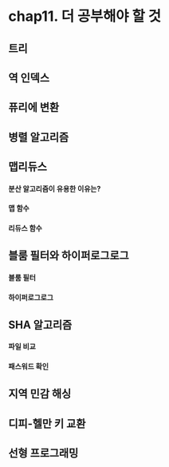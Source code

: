 # chap11. 더 공부해야 할 것

## 트리

## 역 인덱스

## 퓨리에 변환

## 병렬 알고리즘

## 맵리듀스

#### 분산 알고리즘이 유용한 이유는?
#### 맵 함수
#### 리듀스 함수

## 블룸 필터와 하이퍼로그로그

#### 블룸 필터
#### 하이퍼로그로그

## SHA 알고리즘

#### 파일 비교
#### 패스워드 확인

## 지역 민감 해싱

## 디피-헬만 키 교환

## 선형 프로그래밍

